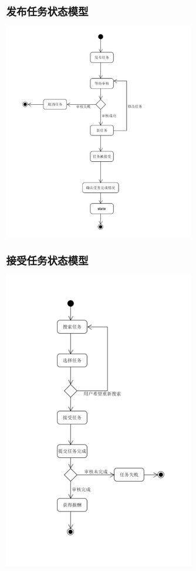 # 发布任务状态模型

![](https://github.com/milkymoney/Dashboard/blob/master/pic/state_release.png?raw=true)

# 接受任务状态模型

![](https://github.com/milkymoney/Dashboard/blob/master/pic/state_accept.png?raw=true)
